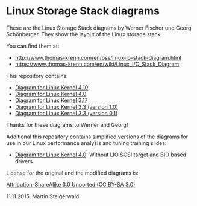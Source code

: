 # Linux Storage Stack diagrams
These are the Linux Storage Stack diagrams by Werner Fischer und Georg Schönberger. They show the layout of the Linux storage stack.

You can find them at:

- <http://www.thomas-krenn.com/en/oss/linux-io-stack-diagram.html>
- <https://www.thomas-krenn.com/en/wiki/Linux_I/O_Stack_Diagram>

This repository contains:

- [Diagram for Linux Kernel 4.10](Linux-storage-stack-diagram_v4.10.md)
- [Diagram for Linux Kernel 4.0](Linux-storage-stack-diagram_v4.0.md)
- [Diagram for Linux Kernel 3.17](Linux-storage-stack-diagram_v3.17.md)
- [Diagram for Linux Kernel 3.3 (version 1.0)](Kernel_3.3/Linux-io-stack-diagram_v1.0.md)
- [Diagram for Linux Kernel 3.3 (version 0.1)](Kernel_3.3/Linux-io-stack-diagram_v0.1.md)

Thanks for these diagrams to Werner and Georg!


Additional this repository contains simplified versions of the diagrams for use in our Linux performance analysis and tuning training slides:

- [Diagram for Linux Kernel 4.0](Linux-storage-stack-diagram_v4.0-teamix.md): Without LIO SCSI target and BIO based drivers


License for the original and the modified diagrams is:

[Attribution-ShareAlike 3.0 Unported (CC BY-SA 3.0)](https://creativecommons.org/licenses/by-sa/3.0/)

11.11.2015,
Martin Steigerwald

